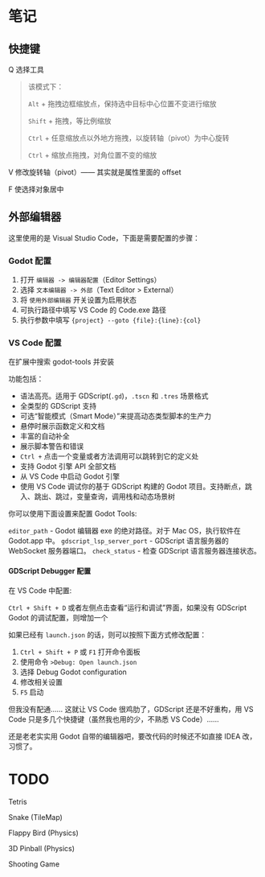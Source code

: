 # 笔记

## 快捷键

Q 选择工具

> 该模式下：
> 
> `Alt` + 拖拽边框缩放点，保持选中目标中心位置不变进行缩放
> 
> `Shift` + 拖拽，等比例缩放
> 
> `Ctrl` + 任意缩放点以外地方拖拽，以旋转轴（pivot）为中心旋转
> 
> `Ctrl` + 缩放点拖拽，对角位置不变的缩放
 
V 修改旋转轴（pivot）—— 其实就是属性里面的 offset

F 使选择对象居中

## 外部编辑器

这里使用的是 Visual Studio Code，下面是需要配置的步骤：

### Godot 配置

1. 打开 `编辑器 -> 编辑器配置`（Editor Settings）
2. 选择 `文本编辑器 -> 外部`（Text Editor > External）
3. 将 `使用外部编辑器` 开关设置为启用状态
4. 可执行路径中填写 VS Code 的 Code.exe 路径
5. 执行参数中填写 `{project} --goto {file}:{line}:{col}`

### VS Code 配置

在扩展中搜索 godot-tools 并安装

功能包括：

- 语法高亮。适用于 GDScript(`.gd`)，`.tscn` 和 `.tres` 场景格式
- 全类型的 GDScript 支持
- 可选“智能模式（Smart Mode）”来提高动态类型脚本的生产力
- 悬停时展示函数定义和文档
- 丰富的自动补全
- 展示脚本警告和错误
- `Ctrl +` 点击一个变量或者方法调用可以跳转到它的定义处
- 支持 Godot 引擎 API 全部文档
- 从 VS Code 中启动 Godot 引擎
- 使用 VS Code 调试你的基于 GDScript 构建的 Godot 项目。支持断点，跳入、跳出、跳过，变量查询，调用栈和动态场景树

你可以使用下面设置来配置 Godot Tools:

`editor_path` - Godot 编辑器 exe 的绝对路径。对于 Mac OS，执行软件在 Godot.app 中。
`gdscript_lsp_server_port` - GDScript 语言服务器的 WebSocket 服务器端口。
`check_status` - 检查 GDScript 语言服务器连接状态。

#### GDScript Debugger 配置

在 VS Code 中配置:

`Ctrl + Shift + D` 或者左侧点击查看“运行和调试”界面，如果没有 GDScript Godot 的调试配置，则增加一个

如果已经有 `launch.json` 的话，则可以按照下面方式修改配置：

1. `Ctrl + Shift + P` 或 `F1` 打开命令面板
2. 使用命令 `>Debug: Open launch.json`
3. 选择 Debug Godot configuration
4. 修改相关设置
5. `F5` 启动

但我没有配通…… 这就让 VS Code 很鸡肋了，GDScript 还是不好重构，用 VS Code 只是多几个快捷键（虽然我也用的少，不熟悉 VS Code）……

还是老老实实用 Godot 自带的编辑器吧，要改代码的时候还不如直接 IDEA 改，习惯了。

# TODO

Tetris

Snake (TileMap)

Flappy Bird (Physics)

3D Pinball (Physics)

Shooting Game
